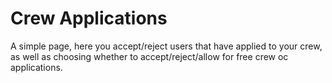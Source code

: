 # Crew Applications

A simple page, here you accept/reject users that have applied to your crew, as well as choosing whether to accept/reject/allow for free crew oc applications.
